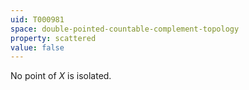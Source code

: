 ```yaml
---
uid: T000981
space: double-pointed-countable-complement-topology
property: scattered
value: false
---
```

No point of $X$ is isolated.

